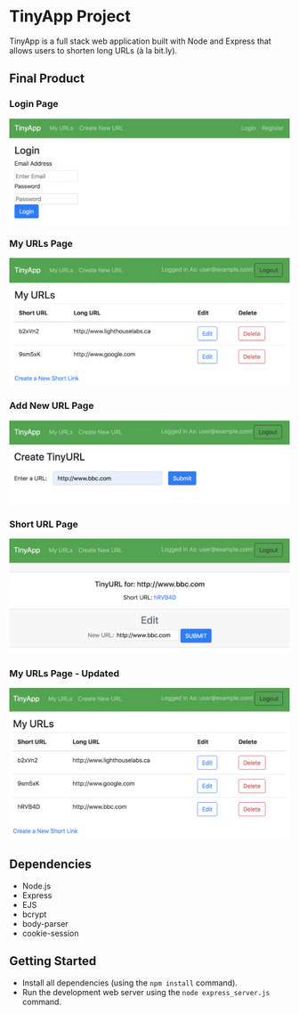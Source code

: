 # TinyApp Project

TinyApp is a full stack web application built with Node and Express that allows users to shorten long URLs (à la bit.ly).

## Final Product

### Login Page
!["Login Page"](https://github.com/SarahMahovlich/tinyapp/blob/master/docs/loginPage.png?raw=true)

### My URLs Page
!["My URLs Page"](https://github.com/SarahMahovlich/tinyapp/blob/master/docs/myUrlsPage.png?raw=true)

### Add New URL Page
!["Add New URL Page"](https://github.com/SarahMahovlich/tinyapp/blob/master/docs/newUrlPage.png?raw=true)

### Short URL Page
!["Short URL Page"](https://github.com/SarahMahovlich/tinyapp/blob/master/docs/shortUrlPage.png?raw=true)

### My URLs Page - Updated
!["Updated My URLs Page"](https://github.com/SarahMahovlich/tinyapp/blob/master/docs/urlAdded.png?raw=true)

## Dependencies

- Node.js
- Express
- EJS
- bcrypt
- body-parser
- cookie-session

## Getting Started

- Install all dependencies (using the `npm install` command).
- Run the development web server using the `node express_server.js` command.